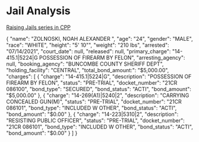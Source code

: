 # Jail Analysis

[Raising Jails series in CPP](https://carolinapublicpress.org/raising-jails/?mc_cid=953e4e3e12&mc_eid=56d4f57a2d)

{
   "name": "ZOLNOSKI, NOAH ALEXANDER ",
   "age": "24",
   "gender": "MALE",
   "race": "WHITE",
   "height": "5' 10\"",
   "weight": "210 lbs",
   "arrested": "07/14/2021",
   "court_date": null,
   "released": null,
   "primary_charge": "14-415.1|5224|G POSSESSION OF FIREARM BY FELON",
   "arresting_agency": null,
   "booking_agency": "BUNCOMBE COUNTY SHERIFF DEPT",
   "holding_facility": "CENTRAL",
   "total_bond_amount:": "$5,000.00",
   "charges": [
      {
         "charge": "14-415.1|5224|G",
         "description": "POSSESSION OF FIREARM BY FELON",
         "status": "PRE-TRIAL",
         "docket_number": "21CR 086100",
         "bond_type": "SECURED",
         "bond_status": "ACTI",
         "bond_amount": "$5,000.00"
      },
      {
         "charge": "14-269(A1)|5240|2",
         "description": "CARRYING CONCEALED GUN(M)",
         "status": "PRE-TRIAL",
         "docket_number": "21CR 086101",
         "bond_type": "INCLUDED W OTHER",
         "bond_status": "ACTI",
         "bond_amount": "$0.00"
      },
      {
         "charge": "14-223|5310|2",
         "description": "RESISTING PUBLIC OFFICER",
         "status": "PRE-TRIAL",
         "docket_number": "21CR 086101",
         "bond_type": "INCLUDED W OTHER",
         "bond_status": "ACTI",
         "bond_amount": "$0.00"
      }
   ]
}